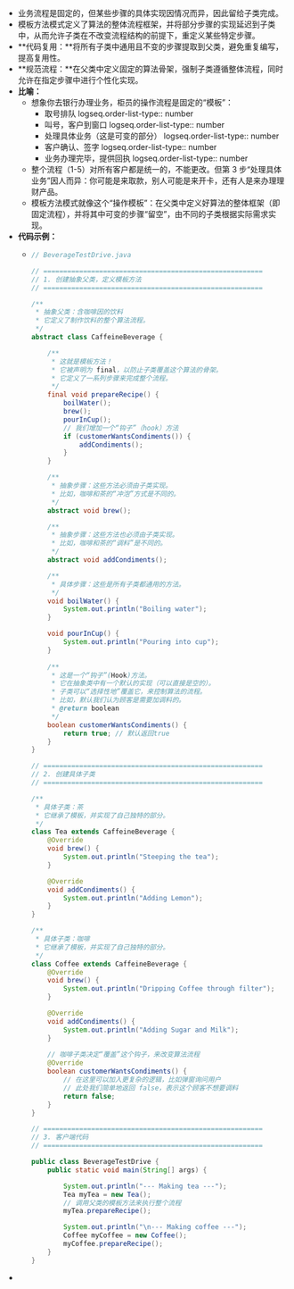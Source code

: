 - 业务流程是固定的，但某些步骤的具体实现因情况而异，因此留给子类完成。
- 模板方法模式定义了算法的整体流程框架，并将部分步骤的实现延迟到子类中，从而允许子类在不改变流程结构的前提下，重定义某些特定步骤。
- **代码复用：**将所有子类中通用且不变的步骤提取到父类，避免重复编写，提高复用性。
- **规范流程：**在父类中定义固定的算法骨架，强制子类遵循整体流程，同时允许在指定步骤中进行个性化实现。
- **比喻：**
	- 想象你去银行办理业务，柜员的操作流程是固定的“模板”：
		- 取号排队
		  logseq.order-list-type:: number
		- 叫号，客户到窗口
		  logseq.order-list-type:: number
		- 处理具体业务（这是可变的部分）
		  logseq.order-list-type:: number
		- 客户确认、签字
		  logseq.order-list-type:: number
		- 业务办理完毕，提供回执
		  logseq.order-list-type:: number
	- 整个流程（1-5）对所有客户都是统一的，不能更改。但第 3 步“处理具体业务”因人而异：你可能是来取款，别人可能是来开卡，还有人是来办理理财产品。
	- 模板方法模式就像这个“操作模板”：在父类中定义好算法的整体框架（即固定流程），并将其中可变的步骤“留空”，由不同的子类根据实际需求实现。
- **代码示例：**
	- ```java
	  // BeverageTestDrive.java
	  
	  // =======================================================
	  // 1. 创建抽象父类，定义模板方法
	  // =======================================================
	  
	  /**
	   * 抽象父类：含咖啡因的饮料
	   * 它定义了制作饮料的整个算法流程。
	   */
	  abstract class CaffeineBeverage {
	  
	      /**
	       * 这就是模板方法！
	       * 它被声明为 final，以防止子类覆盖这个算法的骨架。
	       * 它定义了一系列步骤来完成整个流程。
	       */
	      final void prepareRecipe() {
	          boilWater();
	          brew();
	          pourInCup();
	          // 我们增加一个“钩子”（hook）方法
	          if (customerWantsCondiments()) {
	              addCondiments();
	          }
	      }
	  
	      /**
	       * 抽象步骤：这些方法必须由子类实现。
	       * 比如，咖啡和茶的“冲泡”方式是不同的。
	       */
	      abstract void brew();
	  
	      /**
	       * 抽象步骤：这些方法也必须由子类实现。
	       * 比如，咖啡和茶的“调料”是不同的。
	       */
	      abstract void addCondiments();
	  
	      /**
	       * 具体步骤：这些是所有子类都通用的方法。
	       */
	      void boilWater() {
	          System.out.println("Boiling water");
	      }
	  
	      void pourInCup() {
	          System.out.println("Pouring into cup");
	      }
	      
	      /**
	       * 这是一个“钩子”(Hook)方法。
	       * 它在抽象类中有一个默认的实现（可以直接是空的）。
	       * 子类可以“选择性地”覆盖它，来控制算法的流程。
	       * 比如，默认我们认为顾客是需要加调料的。
	       * @return boolean
	       */
	      boolean customerWantsCondiments() {
	          return true; // 默认返回true
	      }
	  }
	  
	  // =======================================================
	  // 2. 创建具体子类
	  // =======================================================
	  
	  /**
	   * 具体子类：茶
	   * 它继承了模板，并实现了自己独特的部分。
	   */
	  class Tea extends CaffeineBeverage {
	      @Override
	      void brew() {
	          System.out.println("Steeping the tea");
	      }
	  
	      @Override
	      void addCondiments() {
	          System.out.println("Adding Lemon");
	      }
	  }
	  
	  /**
	   * 具体子类：咖啡
	   * 它继承了模板，并实现了自己独特的部分。
	   */
	  class Coffee extends CaffeineBeverage {
	      @Override
	      void brew() {
	          System.out.println("Dripping Coffee through filter");
	      }
	  
	      @Override
	      void addCondiments() {
	          System.out.println("Adding Sugar and Milk");
	      }
	      
	      // 咖啡子类决定“覆盖”这个钩子，来改变算法流程
	      @Override
	      boolean customerWantsCondiments() {
	          // 在这里可以加入更复杂的逻辑，比如弹窗询问用户
	          // 此处我们简单地返回 false，表示这个顾客不想要调料
	          return false;
	      }
	  }
	  
	  // =======================================================
	  // 3. 客户端代码
	  // =======================================================
	  
	  public class BeverageTestDrive {
	      public static void main(String[] args) {
	  
	          System.out.println("--- Making tea ---");
	          Tea myTea = new Tea();
	          // 调用父类的模板方法来执行整个流程
	          myTea.prepareRecipe();
	  
	          System.out.println("\n--- Making coffee ---");
	          Coffee myCoffee = new Coffee();
	          myCoffee.prepareRecipe();
	      }
	  }
	  ```
-
